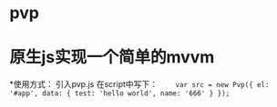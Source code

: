 # pvp
# 原生js实现一个简单的mvvm
*使用方式：
    引入pvp.js
    在script中写下：
        ```var src = new Pvp({
            el: '#app',
            data: {
                test: 'hello world',
                name: '666'
            }
        });
        ```
